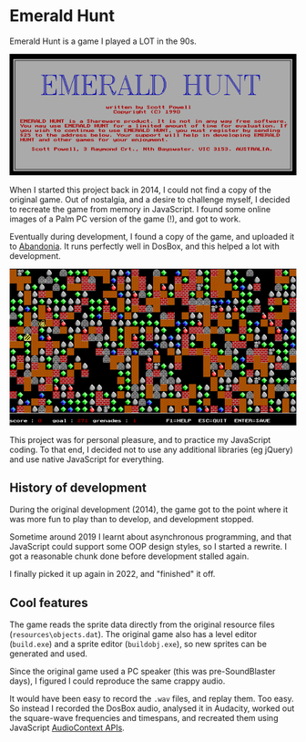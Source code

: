 # Emerald Hunt

Emerald Hunt is a game I played a LOT in the 90s.

![Startup screen](resources/StartScreen.png)

When I started this project back in 2014, I could not find a copy of the original game.  Out of nostalgia, and a desire to challenge myself, I decided to recreate the game from memory in JavaScript.  I found some online images of a Palm PC version of the game (!), and got to work.

Eventually during development, I found a copy of the game, and uploaded it to [Abandonia](http://www.abandonia.com/en/games/31445/Emerald+Hunt.html).  It runs perfectly well in DosBox, and this helped a lot with development.

![Example playfield](resources/ExamplePlayfield.png)

This project was for personal pleasure, and to practice my JavaScript coding.  To that end, I decided not to use any additional libraries (eg jQuery) and use native JavaScript for everything.

## History of development

During the original development (2014), the game got to the point where it was more fun to play than to develop, and development stopped.

Sometime around 2019 I learnt about asynchronous programming, and that JavaScript could support some OOP design styles, so I started a rewrite.  I got a reasonable chunk done before development stalled again.

I finally picked it up again in 2022, and "finished" it off.

## Cool features

The game reads the sprite data directly from the original resource files (`resources\objects.dat`).  The original game also has a level editor (`build.exe`) and a sprite editor (`buildobj.exe`), so new sprites can be generated and used.

Since the original game used a PC speaker (this was pre-SoundBlaster days), I figured I could reproduce the same crappy audio.

It would have been easy to record the `.wav` files, and replay them.  Too easy.  So instead I recorded the DosBox audio, analysed it in Audacity, worked out the square-wave frequencies and timespans, and recreated them using JavaScript [AudioContext APIs](https://developer.mozilla.org/en-US/docs/Web/API/AudioContext).
